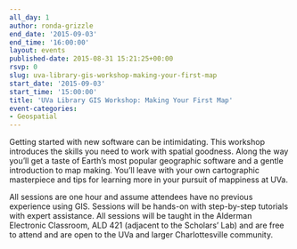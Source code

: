 ```yaml
---
all_day: 1
author: ronda-grizzle
end_date: '2015-09-03'
end_time: '16:00:00'
layout: events
published-date: 2015-08-31 15:21:25+00:00
rsvp: 0
slug: uva-library-gis-workshop-making-your-first-map
start_date: '2015-09-03'
start_time: '15:00:00'
title: 'UVa Library GIS Workshop: Making Your First Map'
event-categories:
- Geospatial
---
```


Getting started with new software can be intimidating. This workshop introduces the skills you need to work with spatial goodness. Along the way you’ll get a taste of Earth’s most popular geographic software and a gentle introduction to map making. You’ll leave with your own cartographic masterpiece and tips for learning more in your pursuit of mappiness at UVa.

All sessions are one hour and assume attendees have no previous experience using GIS. Sessions will be hands-on with step-by-step tutorials with expert assistance. All sessions will be taught in the Alderman Electronic Classroom, ALD 421 (adjacent to the Scholars’ Lab) and are free to attend and are open to the UVa and larger Charlottesville community.
